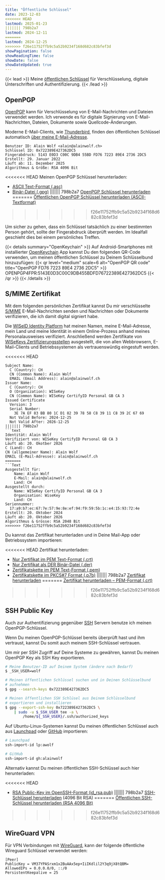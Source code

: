 ```yaml
---
title: "Öffentliche Schlüssel"
date: 2023-12-03
<<<<<<< HEAD
lastmod: 2025-01-23
||||||| 798b2a7
lastmod: 2024-12-11
=======
lastmod: 2024-12-25
>>>>>>> f26e11752ffb9c5a52b9234f168d682c83bfef3d
showPagination: false
showReadingTime: false
showDate: false
showDateUpdated: true
---
```


{{< lead >}}
Meine
[öffentlichen Schlüssel](https://de.wikipedia.org/wiki/Asymmetrisches_Kryptosystem)
für Verschlüsselung, digitale Unterschriften und Authentifizierung.
{{< /lead >}}

## OpenPGP

[OpenPGP](https://de.wikipedia.org/wiki/OpenPGP) kann für Verschlüsselung von
E-Mail-Nachrichten und Dateien verwendet werden. Ich verwende es für digitale
Signierung von E-Mail-Nachrichten, Dateien, Dokumente sowie
Quellcode-Änderungen.

Moderne E-Mail-Clients, wie
[Thunderbird](https://www.thunderbird.net/de/), finden den öffentlichen
Schlüssel automatisch
[über meine E-Mail-Adresse](https://keys.openpgp.org/search?q=alain%40alainwolf.ch).

```text
Benutzer ID: Alain Wolf <alain@alainwolf.ch>
Schlüssel ID: 0x722389E427362DC5
Fingerabdruck: 5143 E0D3 C00C 9DB4 55BD FD76 7223 89E4 2736 2DC5
Erstellt: 29. Januar 2022
Läuft ab: 11. Dezember 2025
Algorithmus & Größe: RSA 4096 Bit
```

<<<<<<< HEAD
Meinen OpenPGP Schlüssel herunterladen:

- [ASCII Text-Format (.asc)](/public_keys/0x722389E427362DC5.asc)
- [Binär-Datei (.gpg)](/public_keys/0x722389E427362DC5.gpg)
||||||| 798b2a7
[OpenPGP Schlüssel herunterladen](https://keys.openpgp.org/vks/v1/by-fingerprint/5143E0D3C00C9DB455BDFD76722389E427362DC5)
=======
[Öffentlichen OpenPGP Schlüssel herunterladen (ASCII-Textformat)](https://keys.openpgp.org/vks/v1/by-fingerprint/5143E0D3C00C9DB455BDFD76722389E427362DC5)
>>>>>>> f26e11752ffb9c5a52b9234f168d682c83bfef3d

Um sicher zu gehen, dass ein Schlüssel tatsächlich zu einer bestimmten Person
gehört, sollte der Fingerabdruck überprüft werden. Im Idealfall geschieht dies
bei einem persönliches Treffen.

{{< details summary="OpenKeychain" >}}
Auf Android-Smartphones mit installierter
[OpenKeychain](https://www.openkeychain.org/) App kannst Du den folgenden
QR-Code verwenden, um meinen öffentlichen Schlüssel zu Deinem Schlüsselbund
hinzuzufügen:
{{< qr level="medium" scale=6 alt="OpenPGP QR code" title="OpenPGP FD76 7223 89E4 2736 2DC5" >}}
OPENPGP4FPR:5143E0D3C00C9DB455BDFD76722389E427362DC5
{{< /qr >}}
{{< /details >}}

## S/MIME Zertifikat

Mit dem folgenden persönlichen Zertifikat kannst Du mir verschlüsselte
[S/MIME](https://en.wikipedia.org/wiki/S/MIME) E-Mail-Nachrichten senden und
Nachrichten oder Dokumente verifizieren, die ich damit digital signiert habe.

Die [WISeID Identity Platform](https://wiseid.com/) hat meinen Namen, meine
E-Mail-Adresse, mein Land und meine Identität in einem Online-Prozess anhand
meines Personalausweises verifiziert. Anschließend werden Zertifikate von
[WISeKeys Zertifizierungsstellen](https://www.wisekey.com) ausgestellt, die von
allen Webbrowsern, E-Mail-Clients und Betriebssystemen als vertrauenswürdig
eingestuft werden.

<<<<<<< HEAD
```text
Subject Name:
  C (Country): CH
  CN (Common Name): Alain Wolf
  EMAIL (Email Address): alain@alainwolf.ch
Issuer Name:
  C (Country): CH
  O (Organization): WISeKey
  CN (Common Name): WISeKey CertifyID Personal GB CA 3
Issued Certificate
  Version: 3
  Serial Number:
    3E 7A EF 83 BB 80 1C D1 82 39 78 58 C8 39 11 C8 39 2C 67 69
  Not Valid Before: 2024-12-25
  Not Valid After: 2026-12-25
||||||| 798b2a7
```text
Identität: Alain Wolf
Verifiziert von: WISeKey CertifyID Personal GB CA 3
Läuft ab: 20. Okotber 2026
C (Land): CH
CN (allgemeiner Name): Alain Wolf
EMAIL (E-Mail-Adresse): alain@alainwolf.ch
=======
```Text
Ausgestellt für:
    Name: Alain Wolf
    E-Mail: alain@alainwolf.ch
    Land: CH
Ausgestellt durch:
    Name: WISeKey CertifyID Personal GB CA 3
    Organisation: WiseKey
    Land: CH
Seriennummer:
  17:a9:b7:ec:67:7e:57:9e:8e:ef:94:f9:59:5b:1c:e4:15:93:72:4e
Erstellt: 20. Oktober 2024
Läuft ab: 20. Oktober 2026
Algorithmus & Grösse: RSA 2048 Bit
>>>>>>> f26e11752ffb9c5a52b9234f168d682c83bfef3d
```

Du kannst das Zertifikat herunterladen und in Deine Mail-App oder Betriebssystem
importieren:

<<<<<<< HEAD
Zertifikat herunterladen:

- [Nur Zertifikat im PEM Text-Format (.crt)](/public_keys/c83911c8392c6769.crt)
- [Nur Zertifikat als DER Binär-Datei (.der)](/public_keys/c83911c8392c6769.der)
- [Zertifikatskette im PEM Text-Format (.pem)](/public_keys/c83911c8392c6769-chain.pem)
- [Zertifikatskette im PKCS#7 Format (.p7b)](/public_keys/c83911c8392c6769-chain.p7b)
||||||| 798b2a7
[Zertifikat herunterladen](alain-wolf-chain.pem)
=======
[Zertifikat herunterladen – PEM-Format (.crt)](17a9b7ec677e579e8eef94f9595b1ce41593724e.crt)
>>>>>>> f26e11752ffb9c5a52b9234f168d682c83bfef3d

## SSH Public Key

Auch zur Authentifizierung gegenüber
[SSH](https://en.wikipedia.org/wiki/Secure_Shell) Servern benutze ich meinen
OpenPGP-Schlüssel.

Wenn Du meinen OpenPGP-Schlüssel bereits überprüft hast und ihm vertraust,
kannst Du somit auch meinem SSH-Schlüssel vertrauen.

Um mir per SSH Zugriff auf Deine Systeme zu gewähren, kannst Du meinen
OpenPGP Key als SSH Key exportieren.

```bash
# Meine Benutzer-ID auf Deinem System (ändere nach Bedarf)
$ _SSH_USER=wolf

# Meinen öffentlichen Schlüssel suchen und in Deinen Schlüsselbund
# aufnehmen
$ gpg --search-keys 0x722389E427362DC5

# Meinen öffentlichen SSH Schlüsel aus Deinem Schlüsselbund
# exportieren und installieren
$ gpg --export-ssh-key 0x722389E427362DC5 \
    | sudo -u $_SSH_USER tee -a \
        /home/${_SSH_USER}/.ssh/authorized_keys
```

Auf Ubuntu-Linux-Systemen kannst Du meinen öffentlichen Schlüssel auch aus
[Launchpad](https://launchpad.net/~awolf) oder
[GitHub](https://github.com/alainwolf) importieren:

```bash
# Launchpad
ssh-import-id lp:awolf

# GitHub
ssh-import-id gh:alainwolf
```

Alternativ kannst Du meinen öffentlichen SSH-Schlüssel auch hier herunterladen:

<<<<<<< HEAD
- [RSA Public-Key im OpenSSH-Format (id_rsa.pub)](/public_keys/id_rsa.pub)
||||||| 798b2a7
[SSH-Schlüssel herunterladen](0x722389E427362DC5.pub) (4096 Bit RSA)
=======
[Öffentlichen SSH-Schlüssel herunterladen (RSA 4096 Bit)](0x722389E427362DC5.pub)
>>>>>>> f26e11752ffb9c5a52b9234f168d682c83bfef3d

## WireGuard VPN

Für VPN Verbindungen mit [WireGuard](https://www.wireguard.com/), kann der
folgende öffentliche Wireguard Schlüssel verwendet werden:

```text
[Peer]
PublicKey = VM37YPASrxm1x2BuAAx5ep+IiIKdlil2Y3q9jX8tQBM=
AllowedIPs = 0.0.0.0/0, ::/0
PersistentKeepalive = 25
```
